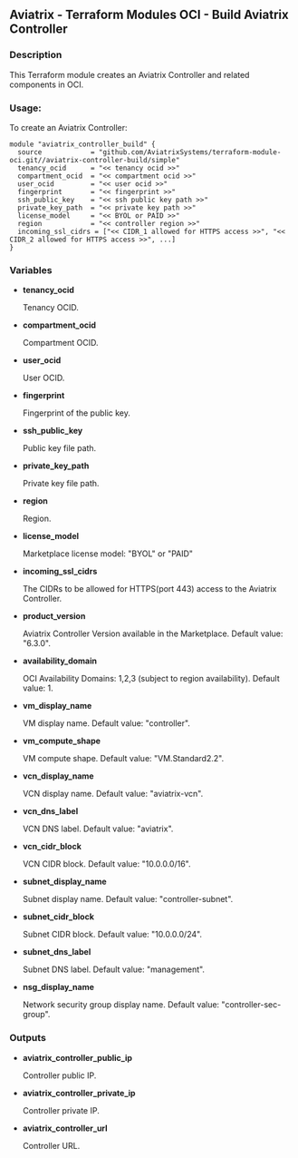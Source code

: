 ## Aviatrix - Terraform Modules OCI - Build Aviatrix Controller

### Description

This Terraform module creates an Aviatrix Controller and related components in OCI.

### Usage:

To create an Aviatrix Controller:

```
module "aviatrix_controller_build" {
  source            = "github.com/AviatrixSystems/terraform-module-oci.git//aviatrix-controller-build/simple"
  tenancy_ocid      = "<< tenancy ocid >>"
  compartment_ocid  = "<< compartment ocid >>"
  user_ocid         = "<< user ocid >>"
  fingerprint       = "<< fingerprint >>"
  ssh_public_key    = "<< ssh public key path >>"
  private_key_path  = "<< private key path >>"
  license_model     = "<< BYOL or PAID >>"
  region            = "<< controller region >>"
  incoming_ssl_cidrs = ["<< CIDR_1 allowed for HTTPS access >>", "<< CIDR_2 allowed for HTTPS access >>", ...]
}
```

### Variables

- **tenancy_ocid**

  Tenancy OCID.

- **compartment_ocid**

  Compartment OCID.

- **user_ocid**

  User OCID.

- **fingerprint** 

  Fingerprint of the public key.

- **ssh_public_key**

  Public key file path.

- **private_key_path**

  Private key file path.

- **region**

  Region.

- **license_model**

  Marketplace license model: "BYOL" or "PAID"

- **incoming_ssl_cidrs**

  The CIDRs to be allowed for HTTPS(port 443) access to the Aviatrix Controller.

- **product_version**

  Aviatrix Controller Version available in the Marketplace. Default value: "6.3.0".

- **availability_domain**

  OCI Availability Domains: 1,2,3 (subject to region availability). Default value: 1.

- **vm_display_name**

  VM display name. Default value: "controller".

- **vm_compute_shape**

  VM compute shape. Default value: "VM.Standard2.2".

- **vcn_display_name**

  VCN display name. Default value: "aviatrix-vcn".

- **vcn_dns_label**

  VCN DNS label. Default value: "aviatrix".

- **vcn_cidr_block**

  VCN CIDR block. Default value: "10.0.0.0/16".

- **subnet_display_name**

  Subnet display name. Default value: "controller-subnet".

- **subnet_cidr_block**

  Subnet CIDR block. Default value: "10.0.0.0/24".

- **subnet_dns_label**

  Subnet DNS label. Default value: "management".

- **nsg_display_name**

  Network security group display name. Default value: "controller-sec-group".

### Outputs

- **aviatrix_controller_public_ip**

  Controller public IP.

- **aviatrix_controller_private_ip**

  Controller private IP.

- **aviatrix_controller_url**

  Controller URL.
  